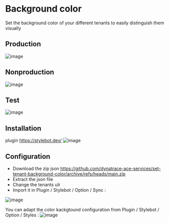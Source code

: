 # Background color 
Set the background color of your different tenants to easily distinguish them visually
## Production 
![image](https://user-images.githubusercontent.com/40337213/168834029-d75d17bd-afda-466d-b303-bad0f3b0a8cd.png)

## Nonproduction
![image](https://user-images.githubusercontent.com/40337213/168834528-b200f23b-8800-439f-9d7d-3d662afbee07.png)

## Test
![image](https://user-images.githubusercontent.com/40337213/168834437-83909267-ad94-4e6b-b4b9-372e38357d59.png)

## Installation 
plugin https://stylebot.dev/
  ![image](https://user-images.githubusercontent.com/40337213/168835180-95b10d6c-c36e-4877-aa57-5949cbd333af.png)

## Configuration
- Download the zip json https://github.com/dynatrace-ace-services/set-tenant-background-color/archive/refs/heads/main.zip
- Extract the json file
- Change the tenants ulr
- Import it in Plugin / Stylebot / Option / Sync : 

![image](https://user-images.githubusercontent.com/40337213/168837079-ff3ff2ac-eace-4652-9154-f81ab3a4138c.png)

You can adapt the color kackgtound configuration from Plugin / Stylebot / Option / Styles  : 
![image](https://user-images.githubusercontent.com/40337213/168836573-abc2b624-1ca0-482a-aceb-23561a4cde79.png)


